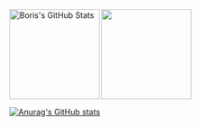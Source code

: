 <div>
  <img height="160" align="left" alt="Boris's GitHub Stats" src="https://github-readme-stats-git-masterrstaa-rickstaa.vercel.app/api?username=boriskostadinov96&show_icons=true&hide_border=false&title_color=9A0000&icon_color=0579C3&bg_color=ffffff00&text_color=417E87&border_color=0c1a25" />
  <img height="160" src="https://github-readme-stats-git-masterrstaa-rickstaa.vercel.app/api/top-langs/?username=boriskostadinov96&layout=compact&title_color=9A0000&icon_color=0579C3&bg_color=ffffff00&text_color=417E87&border_color=0c1a25"hide_border=true" />
</div>


[![Anurag's GitHub stats](https://github-readme-stats.vercel.app/api?username=anuraghazra)](https://github.com/anuraghazra/github-readme-stats)

